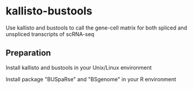 # kallisto-bustools
Use kallisto and bustools to call the gene-cell matrix for both spliced and unspliced transcripts of scRNA-seq

## Preparation

Install kallisto and bustools in your Unix/Linux environment

Install package "BUSpaRse" and "BSgenome" in your R environment  
